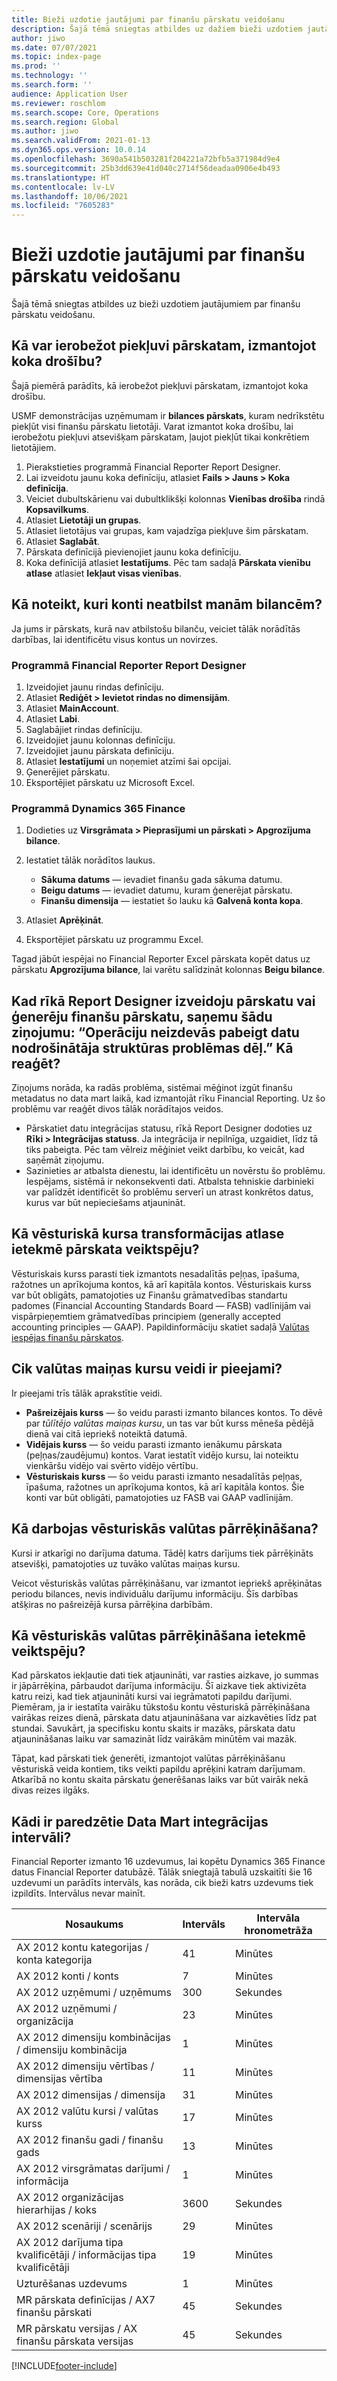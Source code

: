 ```yaml
---
title: Bieži uzdotie jautājumi par finanšu pārskatu veidošanu
description: Šajā tēmā sniegtas atbildes uz dažiem bieži uzdotiem jautājumiem par finanšu pārskatu veidošanu.
author: jiwo
ms.date: 07/07/2021
ms.topic: index-page
ms.prod: ''
ms.technology: ''
ms.search.form: ''
audience: Application User
ms.reviewer: roschlom
ms.search.scope: Core, Operations
ms.search.region: Global
ms.author: jiwo
ms.search.validFrom: 2021-01-13
ms.dyn365.ops.version: 10.0.14
ms.openlocfilehash: 3690a541b503281f204221a72bfb5a371984d9e4
ms.sourcegitcommit: 25b3dd639e41d040c2714f56deadaa0906e4b493
ms.translationtype: HT
ms.contentlocale: lv-LV
ms.lasthandoff: 10/06/2021
ms.locfileid: "7605283"
---
```

# <a name="financial-reporting-faq"></a>Bieži uzdotie jautājumi par finanšu pārskatu veidošanu

Šajā tēmā sniegtas atbildes uz bieži uzdotiem jautājumiem par finanšu pārskatu veidošanu.

## <a name="how-do-i-restrict-access-to-a-report-by-using-tree-security"></a>Kā var ierobežot piekļuvi pārskatam, izmantojot koka drošību?

Šajā piemērā parādīts, kā ierobežot piekļuvi pārskatam, izmantojot koka drošību.

USMF demonstrācijas uzņēmumam ir **bilances pārskats**, kuram nedrīkstētu piekļūt visi finanšu pārskatu lietotāji. Varat izmantot koka drošību, lai ierobežotu piekļuvi atsevišķam pārskatam, ļaujot piekļūt tikai konkrētiem lietotājiem.

1. Pierakstieties programmā Financial Reporter Report Designer.
2. Lai izveidotu jaunu koka definīciju, atlasiet **Fails \> Jauns \> Koka definīcija**.
3. Veiciet dubultskārienu vai dubultklikšķi kolonnas **Vienības drošība** rindā **Kopsavilkums**.
4. Atlasiet **Lietotāji un grupas**.
5. Atlasiet lietotājus vai grupas, kam vajadzīga piekļuve šim pārskatam.
6. Atlasiet **Saglabāt**.
7. Pārskata definīcijā pievienojiet jaunu koka definīciju.
8. Koka definīcijā atlasiet **Iestatījums**. Pēc tam sadaļā **Pārskata vienību atlase** atlasiet **Iekļaut visas vienības**.

## <a name="how-do-i-identify-which-accounts-dont-match-my-balances"></a>Kā noteikt, kuri konti neatbilst manām bilancēm?

Ja jums ir pārskats, kurā nav atbilstošu bilanču, veiciet tālāk norādītās darbības, lai identificētu visus kontus un novirzes.

### <a name="in-financial-reporter-report-designer"></a>Programmā Financial Reporter Report Designer

1. Izveidojiet jaunu rindas definīciju.
2. Atlasiet **Rediģēt \> Ievietot rindas no dimensijām**.
3. Atlasiet **MainAccount**.
4. Atlasiet **Labi**.
5. Saglabājiet rindas definīciju.
6. Izveidojiet jaunu kolonnas definīciju.
7. Izveidojiet jaunu pārskata definīciju.
8. Atlasiet **Iestatījumi** un noņemiet atzīmi šai opcijai.
9. Ģenerējiet pārskatu. 
10. Eksportējiet pārskatu uz Microsoft Excel.

### <a name="in-dynamics-365-finance"></a>Programmā Dynamics 365 Finance

1. Dodieties uz **Virsgrāmata \> Pieprasījumi un pārskati \> Apgrozījuma bilance**.
2. Iestatiet tālāk norādītos laukus.

    - **Sākuma datums** — ievadiet finanšu gada sākuma datumu.
    - **Beigu datums** — ievadiet datumu, kuram ģenerējat pārskatu.
    - **Finanšu dimensija** — iestatiet šo lauku kā **Galvenā konta kopa**.

3. Atlasiet **Aprēķināt**.
4. Eksportējiet pārskatu uz programmu Excel.

Tagad jābūt iespējai no Financial Reporter Excel pārskata kopēt datus uz pārskatu **Apgrozījuma bilance**, lai varētu salīdzināt kolonnas **Beigu bilance**.

## <a name="when-i-design-a-report-in-report-designer-or-when-i-generate-a-financial-report-i-received-the-following-message-the-operation-could-not-be-completed-due-to-a-problem-in-the-data-provider-framework-how-should-i-respond"></a>Kad rīkā Report Designer izveidoju pārskatu vai ģenerēju finanšu pārskatu, saņemu šādu ziņojumu: “Operāciju neizdevās pabeigt datu nodrošinātāja struktūras problēmas dēļ.” Kā reaģēt?

Ziņojums norāda, ka radās problēma, sistēmai mēģinot izgūt finanšu metadatus no data mart laikā, kad izmantojāt rīku Financial Reporting. Uz šo problēmu var reaģēt divos tālāk norādītajos veidos.

- Pārskatiet datu integrācijas statusu, rīkā Report Designer dodoties uz **Rīki \> Integrācijas statuss**. Ja integrācija ir nepilnīga, uzgaidiet, līdz tā tiks pabeigta. Pēc tam vēlreiz mēģiniet veikt darbību, ko veicāt, kad saņēmāt ziņojumu.
- Sazinieties ar atbalsta dienestu, lai identificētu un novērstu šo problēmu. Iespējams, sistēmā ir nekonsekventi dati. Atbalsta tehniskie darbinieki var palīdzēt identificēt šo problēmu serverī un atrast konkrētos datus, kurus var būt nepieciešams atjaunināt.

## <a name="how-does-the-selection-of-historical-rate-translation-affect-report-performance"></a>Kā vēsturiskā kursa transformācijas atlase ietekmē pārskata veiktspēju?

Vēsturiskais kurss parasti tiek izmantots nesadalītās peļņas, īpašuma, ražotnes un aprīkojuma kontos, kā arī kapitāla kontos. Vēsturiskais kurss var būt obligāts, pamatojoties uz Finanšu grāmatvedības standartu padomes (Financial Accounting Standards Board — FASB) vadlīnijām vai vispārpieņemtiem grāmatvedības principiem (generally accepted accounting principles — GAAP). Papildinformāciju skatiet sadaļā [Valūtas iespējas finanšu pārskatos](financial-reporting-currency-capability.md).

## <a name="how-many-types-of-currency-rate-are-there"></a>Cik valūtas maiņas kursu veidi ir pieejami?

Ir pieejami trīs tālāk aprakstītie veidi.

- **Pašreizējais kurss** — šo veidu parasti izmanto bilances kontos. To dēvē par *tūlītējo valūtas maiņas kursu*, un tas var būt kurss mēneša pēdējā dienā vai citā iepriekš noteiktā datumā.
- **Vidējais kurss** — šo veidu parasti izmanto ienākumu pārskata (peļņas/zaudējumu) kontos. Varat iestatīt vidējo kursu, lai noteiktu vienkāršu vidējo vai svērto vidējo vērtību.
- **Vēsturiskais kurss** — šo veidu parasti izmanto nesadalītās peļņas, īpašuma, ražotnes un aprīkojuma kontos, kā arī kapitāla kontos. Šie konti var būt obligāti, pamatojoties uz FASB vai GAAP vadlīnijām.

## <a name="how-does-historical-currency-translation-work"></a>Kā darbojas vēsturiskās valūtas pārrēķināšana?

Kursi ir atkarīgi no darījuma datuma. Tādēļ katrs darījums tiek pārrēķināts atsevišķi, pamatojoties uz tuvāko valūtas maiņas kursu.

Veicot vēsturiskās valūtas pārrēķināšanu, var izmantot iepriekš aprēķinātas periodu bilances, nevis individuālu darījumu informāciju. Šīs darbības atšķiras no pašreizējā kursa pārrēķina darbībām.

## <a name="how-does-historical-currency-translation-affect-performance"></a>Kā vēsturiskās valūtas pārrēķināšana ietekmē veiktspēju?

Kad pārskatos iekļautie dati tiek atjaunināti, var rasties aizkave, jo summas ir jāpārrēķina, pārbaudot darījuma informāciju. Šī aizkave tiek aktivizēta katru reizi, kad tiek atjaunināti kursi vai iegrāmatoti papildu darījumi. Piemēram, ja ir iestatīta vairāku tūkstošu kontu vēsturiskā pārrēķināšana vairākas reizes dienā, pārskata datu atjaunināšana var aizkavēties līdz pat stundai. Savukārt, ja specifisku kontu skaits ir mazāks, pārskata datu atjaunināšanas laiku var samazināt līdz vairākām minūtēm vai mazāk.

Tāpat, kad pārskati tiek ģenerēti, izmantojot valūtas pārrēķināšanu vēsturiskā veida kontiem, tiks veikti papildu aprēķini katram darījumam. Atkarībā no kontu skaita pārskatu ģenerēšanas laiks var būt vairāk nekā divas reizes ilgāks.

## <a name="what-are-the-estimated-data-mart-integration-intervals"></a>Kādi ir paredzētie Data Mart integrācijas intervāli?

Financial Reporter izmanto 16 uzdevumus, lai kopētu Dynamics 365 Finance datus Financial Reporter datubāzē. Tālāk sniegtajā tabulā uzskaitīti šie 16 uzdevumi un parādīts intervāls, kas norāda, cik bieži katrs uzdevums tiek izpildīts. Intervālus nevar mainīt.

| Nosaukums                                                       | Intervāls | Intervāla hronometrāža |
|------------------------------------------------------------|----------|-----------------|
| AX 2012 kontu kategorijas / konta kategorija            | 41       | Minūtes         |
| AX 2012 konti / konts                                | 7        | Minūtes         |
| AX 2012 uzņēmumi / uzņēmums                               | 300      | Sekundes         |
| AX 2012 uzņēmumi / organizācija                          | 23       | Minūtes         |
| AX 2012 dimensiju kombinācijas / dimensiju kombinācija    | 1        | Minūtes         |
| AX 2012 dimensiju vērtības / dimensijas vērtība                | 11       | Minūtes         |
| AX 2012 dimensijas / dimensija                            | 31       | Minūtes         |
| AX 2012 valūtu kursi / valūtas kurss                    | 17       | Minūtes         |
| AX 2012 finanšu gadi / finanšu gads                        | 13       | Minūtes         |
| AX 2012 virsgrāmatas darījumi / informācija                | 1        | Minūtes         |
| AX 2012 organizācijas hierarhijas / koks                   | 3600    | Sekundes         |
| AX 2012 scenāriji / scenārijs                              | 29       | Minūtes         |
| AX 2012 darījuma tipa kvalificētāji / informācijas tipa kvalificētāji | 19       | Minūtes         |
| Uzturēšanas uzdevums                                           | 1        | Minūtes         |
| MR pārskata definīcijas / AX7 finanšu pārskati             | 45       | Sekundes         |
| MR pārskatu versijas / AX finanšu pārskata versijas         | 45       | Sekundes         |

[!INCLUDE[footer-include](../../includes/footer-banner.md)]
